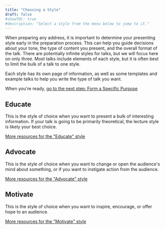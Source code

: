 ```yaml
---
title: "Choosing a Style"
draft: false
#showTOC: true
#description: "Select a style from the menu below to jump to it."
---
```


When preparing any address, it is important to determine your presenting style early in the preparation process. This can help you guide decisions about your tone, the type of content you present, and the overall format of the talk. There are potentially infinite styles for talks, but we will focus here on only three. Most talks include elements of each style, but it is often best to limit the bulk of a talk to one style.

Each style has its own page of information, as well as some templates and example talks to help you write the type of talk you want.

When you're ready, [go to the next step: Form a Specific Purpose](/purpose/)

## Educate

This is the style of choice when you want to present a bulk of interesting information. If your talk is going to be primarily theoretical, the lecture style is likely your best choice.

[More resources for the "Educate" style](/styles/educate/)

## Advocate

This is the style of choice when you want to change or open the audience's mind about something, or if you want to instigate action from the audience. 

[More resources for the "Advocate" style](/styles/advocate/)

## Motivate

This is the style of choice when you want to inspire, encourage, or offer hope to an audience. 

[More resources for the "Motivate" style](/styles/educate/)
